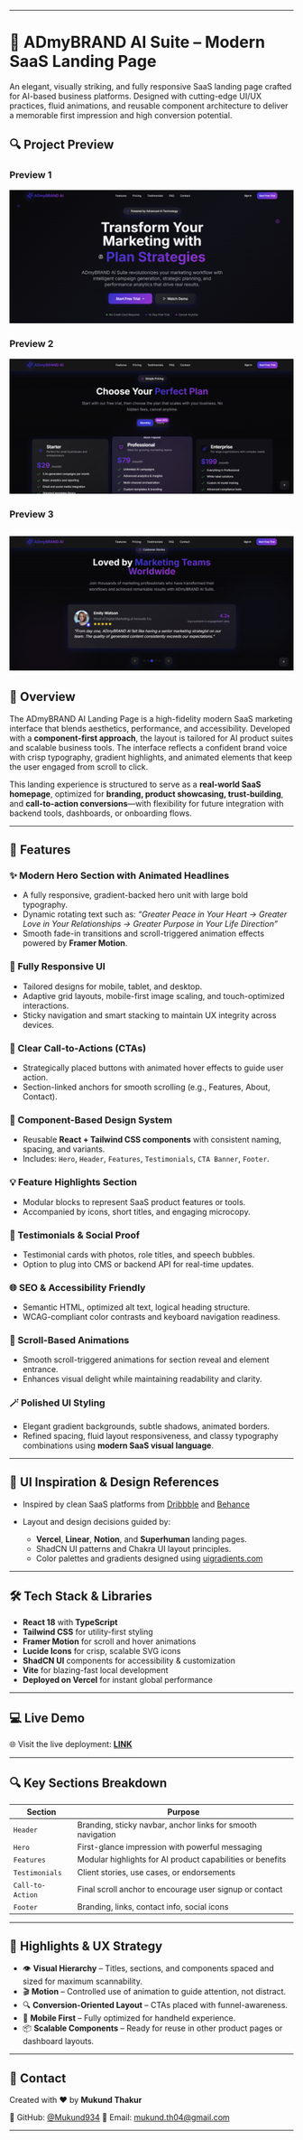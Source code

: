 
---

# 🚀 ADmyBRAND AI Suite – Modern SaaS Landing Page

An elegant, visually striking, and fully responsive SaaS landing page crafted for AI-based business platforms. Designed with cutting-edge UI/UX practices, fluid animations, and reusable component architecture to deliver a memorable first impression and high conversion potential.

## 🔍 Project Preview

### Preview 1
![Preview 1](./preview1.png)

### Preview 2
![Preview 2](./preview2.png)

### Preview 3
![Preview 3](./preview3.png)
---

## 📖 Overview

The ADmyBRAND AI Landing Page is a high-fidelity modern SaaS marketing interface that blends aesthetics, performance, and accessibility. Developed with a **component-first approach**, the layout is tailored for AI product suites and scalable business tools. The interface reflects a confident brand voice with crisp typography, gradient highlights, and animated elements that keep the user engaged from scroll to click.

This landing experience is structured to serve as a **real-world SaaS homepage**, optimized for **branding, product showcasing, trust-building**, and **call-to-action conversions**—with flexibility for future integration with backend tools, dashboards, or onboarding flows.

---

## 🌟 Features

### ✨ Modern Hero Section with Animated Headlines

* A fully responsive, gradient-backed hero unit with large bold typography.
* Dynamic rotating text such as:
  *“Greater Peace in Your Heart → Greater Love in Your Relationships → Greater Purpose in Your Life Direction”*
* Smooth fade-in transitions and scroll-triggered animation effects powered by **Framer Motion**.

### 📱 Fully Responsive UI

* Tailored designs for mobile, tablet, and desktop.
* Adaptive grid layouts, mobile-first image scaling, and touch-optimized interactions.
* Sticky navigation and smart stacking to maintain UX integrity across devices.

### 🎯 Clear Call-to-Actions (CTAs)

* Strategically placed buttons with animated hover effects to guide user action.
* Section-linked anchors for smooth scrolling (e.g., Features, About, Contact).

### 🎨 Component-Based Design System

* Reusable **React + Tailwind CSS components** with consistent naming, spacing, and variants.
* Includes: `Hero`, `Header`, `Features`, `Testimonials`, `CTA Banner`, `Footer`.

### 💡 Feature Highlights Section

* Modular blocks to represent SaaS product features or tools.
* Accompanied by icons, short titles, and engaging microcopy.

### 🧠 Testimonials & Social Proof

* Testimonial cards with photos, role titles, and speech bubbles.
* Option to plug into CMS or backend API for real-time updates.

### 🌐 SEO & Accessibility Friendly

* Semantic HTML, optimized alt text, logical heading structure.
* WCAG-compliant color contrasts and keyboard navigation readiness.

### 🎥 Scroll-Based Animations

* Smooth scroll-triggered animations for section reveal and element entrance.
* Enhances visual delight while maintaining readability and clarity.

### 🪄 Polished UI Styling

* Elegant gradient backgrounds, subtle shadows, animated borders.
* Refined spacing, fluid layout responsiveness, and classy typography combinations using **modern SaaS visual language**.

---

## 🧩 UI Inspiration & Design References

* Inspired by clean SaaS platforms from [Dribbble](https://dribbble.com) and [Behance](https://behance.net)
* Layout and design decisions guided by:

  * **Vercel**, **Linear**, **Notion**, and **Superhuman** landing pages.
  * ShadCN UI patterns and Chakra UI layout principles.
  * Color palettes and gradients designed using [uigradients.com](https://uigradients.com)

---

## 🛠️ Tech Stack & Libraries

* **React 18** with **TypeScript**
* **Tailwind CSS** for utility-first styling
* **Framer Motion** for scroll and hover animations
* **Lucide Icons** for crisp, scalable SVG icons
* **ShadCN UI** components for accessibility & customization
* **Vite** for blazing-fast local development
* **Deployed on Vercel** for instant global performance

---

## 💻 Live Demo

🌐 Visit the live deployment:
**[LINK](https://a-dmy-brand-ai-suite.vercel.app/)**


---

## 🔍 Key Sections Breakdown

| Section          | Purpose                                                     |
| ---------------- | ----------------------------------------------------------- |
| `Header`         | Branding, sticky navbar, anchor links for smooth navigation |
| `Hero`           | First-glance impression with powerful messaging             |
| `Features`       | Modular highlights for AI product capabilities or benefits  |
| `Testimonials`   | Client stories, use cases, or endorsements                  |
| `Call-to-Action` | Final scroll anchor to encourage user signup or contact     |
| `Footer`         | Branding, links, contact info, social icons                 |

---

## 🎯 Highlights & UX Strategy

* 👁 **Visual Hierarchy** – Titles, sections, and components spaced and sized for maximum scannability.
* 🎬 **Motion** – Controlled use of animation to guide attention, not distract.
* 🔍 **Conversion-Oriented Layout** – CTAs placed with funnel-awareness.
* 📱 **Mobile First** – Fully optimized for handheld experience.
* 📦 **Scalable Components** – Ready for reuse in other product pages or dashboard layouts.




---

## 📩 Contact

Created with ❤️ by **Mukund Thakur**

🔗 GitHub: [@Mukund934](https://github.com/Mukund934)
📧 Email: [mukund.th04@gmail.com](mailto:mukund.th04@gmail.com)

---



